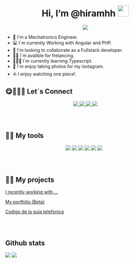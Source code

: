 <h1 align="center"> Hi, I’m @hiramhh <img src="https://media.giphy.com/media/hvRJCLFzcasrR4ia7z/giphy.gif" width="35"></h1>

<p align="center">
  <img align="center" src="https://media.giphy.com/media/kprByMkudw8s8/giphy.gif">
</p>




* 🦾 I'm a Mechatronics Engineer.
* 💻 I´m currently Working with Angular and PHP.
* 🌱 I'm looking to collaborate as a Fullstack developer.
* 🤝🏾 I´m avalible for frelancing.
* 👩🏾‍💻 I´m currently learning Typescript.
* 📸 I´m enjoy taking photos for my isntagram.
* ⛵ I enjoy watching one piece!.

## 😋🙋🏾‍♂️ Let´s Connect
<p align="center">
  <div align="center">
    <a href="https://www.linkedin.com/in/hiram-hernandez-250927203/">
      <img src="https://img.icons8.com/bubbles/50/000000/linkedin">
    </a>
    <a href="https://www.instagram.com/hiram._hh/">
      <img src="https://img.icons8.com/?size=77&id=111397&format=png">
    </a>
    <a href="https://twitter.com/HiramHe10090492">
      <img src="https://img.icons8.com/bubbles/50/000000/twitter-circled">
    </a>
    <a href="https://t.me/hiramhh">
      <img src="https://img.icons8.com/bubbles/50/000000/telegram-app">
    </a>
  </div>
</p>

</br>
</br>


## 🧰🔨 My tools
<p align="center">
  <img src="https://img.icons8.com/color/css3">
  <img src="https://img.icons8.com/color/html-5">
  <img src="https://img.icons8.com/color/javascript">
  <img src="https://img.icons8.com/color/git">
  <img src="https://img.icons8.com/color/nodejs">
  <img src="https://img.icons8.com/color/java">
  <img src"https://img.icons8.com/color/react-native">
  <img src"https://img.icons8.com/color/amazon-web-services">
 </p>

<br>
<br>

## 🔨🌱 My projects

<a href="https://github.com/hiramhh/portfolio-hzlh">
  <p>I recently working with ...</p>
</a>


<a href="https://dancing-swan-4b6c7d.netlify.app/">
  <p>My portfolio (Beta)</p>
</a>

<a href="https://github.com/hiramhh/guia-telefonica">
  <p>Codigo de la guia telefonica</p>
</a>

<br>
<br>

## Github stats
<pictur>
  <img src="https://github-readme-stats-sigma-five.vercel.app/api?username=hiramhh&show_icons=true&theme=gruvbox" />
  <img src="https://github-readme-stats-sigma-five.vercel.app/api/top-langs/?username=hiramhh&show_icons=true&layout=compact&theme=gruvbox" /> 
 <picture/>
